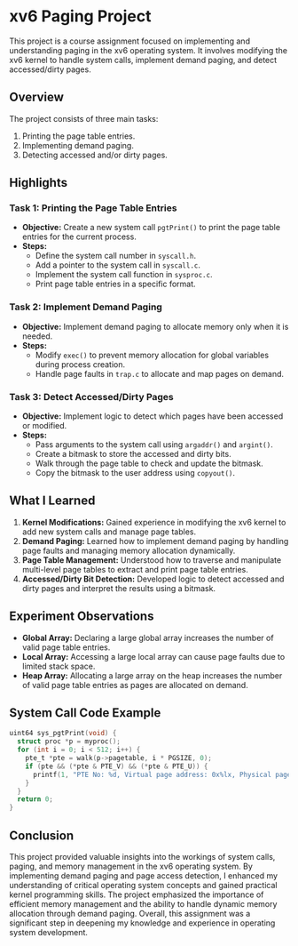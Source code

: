 # xv6 Paging Project

This project is a course assignment focused on implementing and understanding paging in the xv6 operating system. It involves modifying the xv6 kernel to handle system calls, implement demand paging, and detect accessed/dirty pages.

## Overview

The project consists of three main tasks:
1. Printing the page table entries.
2. Implementing demand paging.
3. Detecting accessed and/or dirty pages.

## Highlights

### Task 1: Printing the Page Table Entries
- **Objective:** Create a new system call `pgtPrint()` to print the page table entries for the current process.
- **Steps:**
  - Define the system call number in `syscall.h`.
  - Add a pointer to the system call in `syscall.c`.
  - Implement the system call function in `sysproc.c`.
  - Print page table entries in a specific format.

### Task 2: Implement Demand Paging
- **Objective:** Implement demand paging to allocate memory only when it is needed.
- **Steps:**
  - Modify `exec()` to prevent memory allocation for global variables during process creation.
  - Handle page faults in `trap.c` to allocate and map pages on demand.

### Task 3: Detect Accessed/Dirty Pages
- **Objective:** Implement logic to detect which pages have been accessed or modified.
- **Steps:**
  - Pass arguments to the system call using `argaddr()` and `argint()`.
  - Create a bitmask to store the accessed and dirty bits.
  - Walk through the page table to check and update the bitmask.
  - Copy the bitmask to the user address using `copyout()`.

## What I Learned

1. **Kernel Modifications:** Gained experience in modifying the xv6 kernel to add new system calls and manage page tables.
2. **Demand Paging:** Learned how to implement demand paging by handling page faults and managing memory allocation dynamically.
3. **Page Table Management:** Understood how to traverse and manipulate multi-level page tables to extract and print page table entries.
4. **Accessed/Dirty Bit Detection:** Developed logic to detect accessed and dirty pages and interpret the results using a bitmask.

## Experiment Observations

- **Global Array:** Declaring a large global array increases the number of valid page table entries.
- **Local Array:** Accessing a large local array can cause page faults due to limited stack space.
- **Heap Array:** Allocating a large array on the heap increases the number of valid page table entries as pages are allocated on demand.

## System Call Code Example

```c
uint64 sys_pgtPrint(void) {
  struct proc *p = myproc();
  for (int i = 0; i < 512; i++) {
    pte_t *pte = walk(p->pagetable, i * PGSIZE, 0);
    if (pte && (*pte & PTE_V) && (*pte & PTE_U)) {
      printf(1, "PTE No: %d, Virtual page address: 0x%lx, Physical page address: 0x%lx\n", i, i * PGSIZE, PTE2PA(*pte));
    }
  }
  return 0;
}
```
## Conclusion

This project provided valuable insights into the workings of system calls, paging, and memory management in the xv6 operating system. By implementing demand paging and page access detection, I enhanced my understanding of critical operating system concepts and gained practical kernel programming skills. The project emphasized the importance of efficient memory management and the ability to handle dynamic memory allocation through demand paging. Overall, this assignment was a significant step in deepening my knowledge and experience in operating system development.

